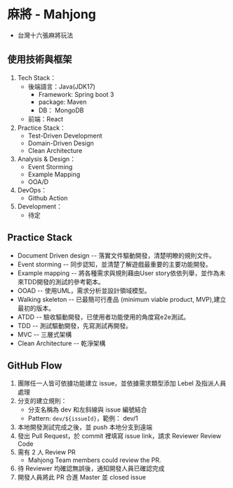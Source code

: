 # 麻將 - Mahjong
* 台灣十六張麻將玩法

## 使用技術與框架
1. Tech Stack：
    * 後端語言：Java(JDK17)
        * Framework: Spring boot 3
        * package: Maven
        * DB： MongoDB
    * 前端：React
2. Practice Stack：
    * Test-Driven Development
    * Domain-Driven Design
    * Clean Architecture
3. Analysis & Design：
    * Event Storming
    * Example Mapping
    * OOA/D
4. DevOps：
    * Github Action
5. Development：
    * 待定

## Practice Stack
- Document Driven design -- 落實文件驅動開發，清楚明瞭的規則文件。
- Event storming -- 同步認知，並清楚了解遊戲最重要的主要功能開發。
- Example mapping -- 將各種需求與規則藉由User story依依列舉，並作為未來TDD開發的測試的參考範本。
- OOAD -- 使用UML，需求分析並設計領域模型。
- Walking skeleton -- 已最簡可行產品 (minimum viable product, MVP),建立最初的版本。
- ATDD -- 驗收驅動開發，已使用者功能使用的角度寫e2e測試。
- TDD -- 測試驅動開發，先寫測試再開發。
- MVC -- 三層式架構
- Clean Architecture -- 乾淨架構

## GitHub Flow
1. 團隊任一人皆可依據功能建立 issue，並依據需求類型添加 Lebel 及指派人員處理
2. 分支的建立規則：
    *  分支名稱為 dev 和左斜線與 issue 編號結合
    *  Pattern: `dev/${issueId}`，範例： dev/1
3. 本地開發測試完成之後，並 push 本地分支到遠端
4. 發出 Pull Request，於 commit 裡填寫 issue link，請求 Reviewer Review Code
5. 需有 2 人 Review PR
    * Mahjong Team members could review the PR.
6. 待 Reviewer 均確認無誤後，通知開發人員已確認完成
7. 開發人員將此 PR 合進 Master 並 closed issue
